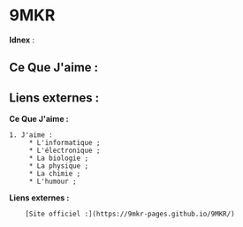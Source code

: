 9MKR
=======
**Idnex** :

Ce Que J'aime :
-----------
Liens externes :
-----------

**Ce Que J'aime :**

    1. J'aime :
         * L'informatique ;
         * L'électronique ;
         * La biologie ;
         * La physique ;
         * La chimie ;
         * L'humour ;

**Liens externes :**

        [Site officiel :](https://9mkr-pages.github.io/9MKR/)
